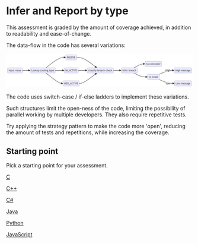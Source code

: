 # Infer and Report by type

This assessment is graded by the amount of coverage achieved, in addition to readability and ease-of-change.

The data-flow in the code has several variations:

![](data-flow.jpg)

The code uses switch-case / if-else ladders to implement these variations.

Such structures limit the open-ness of the code,
limiting the possibility of parallel working by multiple developers.
They also require repetitive tests.

Try applying the strategy pattern to make the code more 'open', reducing the amount of tests and repetitions, while increasing the coverage.


## Starting point

Pick a starting point for your assessment.

[C](https://classroom.github.com/a/iUmT09gz)

[C++](https://classroom.github.com/a/iUmT09gz)

[C#](https://classroom.github.com/a/r-2p5RpP)

[Java](https://classroom.github.com/a/XSobgcZT)

[Python](https://classroom.github.com/a/60iD4Nh-)

[JavaScript](https://classroom.github.com/a/ezu5L4dk)
